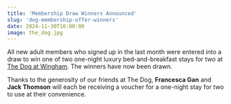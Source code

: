 ```yaml
---
title: 'Membership Draw Winners Announced'
slug: 'dog-membership-offer-winners'
date: 2024-11-30T16:00:00
image: the_dog.jpg
---
```

All new adult members who signed up in the last month were entered into a draw to win one of two
one-night luxury bed-and-breakfast stays for two at [The Dog at Wingham](https://www.thedog.co.uk).
The winners have now been drawn.
<!--more-->
Thanks to the generosity of our friends at The Dog, **Francesca Gan** and **Jack Thomson** will each
be receiving a voucher for a one-night stay for two to use at their convenience.

